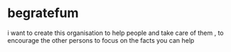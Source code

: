 # begratefum
i want to create this organisation to help people and take care of them , to encourage the other persons to focus on the facts you can help 
